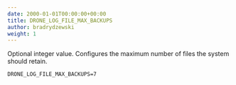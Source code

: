 ```yaml
---
date: 2000-01-01T00:00:00+00:00
title: DRONE_LOG_FILE_MAX_BACKUPS
author: bradrydzewski
weight: 1
---
```


Optional integer value. Configures the maximum number of files the system should retain.

```
DRONE_LOG_FILE_MAX_BACKUPS=7
```